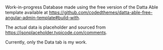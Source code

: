 Work-in-progress Database made using the free version of the Datta Able template available at https://github.com/codedthemes/datta-able-free-angular-admin-template#build-with.

The actual data is placeholder and sourced from https://jsonplaceholder.typicode.com/comments.

Currently, only the Data tab is my work.
